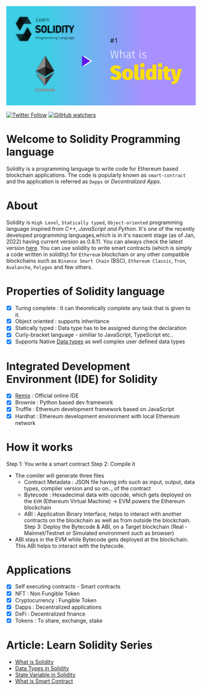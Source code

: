<img src="/Tutorials/header-images/1-OG-what_is_solidity.png" width="630" title="Data Type in solidity">

[<img alt="Twitter Follow" src="https://img.shields.io/twitter/follow/PranavRaj90?style=social">](https://twitter.com/intent/follow?screen_name=PranavRaj90)
[<img alt="GitHub watchers" src="https://img.shields.io/github/watchers/raj-pranav/learn-solidity?label=Learn%20Solidity&style=social">](https://github.com/raj-pranav/learn-solidity/)

# Welcome to Solidity Programming language
Solidity is a programming language to write code for Ethereum based blockchain applications. The code is popularly known as `smart-contract` and the application is referred as `Dapps` or *Decentralized Apps*.

# About
Solidity is `High Level`, `Statically typed`, `Object-oriented` programming language inspired from *C++, JavaScript and Python*. It's one of the recently developed programming languages,which is in it's nascent stage (as of Jan, 2022) having current version as 0.8.11. You can always check the latest version [here](https://github.com/ethereum/solidity/releases).
You can use solidity to write smart contracts (which is simply a code written in solidity) for `Ethereum` blockchain or any other compatible blockchains such as `Binance Smart Chain` (BSC), `Ethereum Classic`, `Tron`, `Avalanche`, `Polygon` and few others.

# Properties of Solidity language
- [x] Turing complete : It can theoretically complete any task that is given to it.
- [x] Object oriented : supports inheritance
- [x] Statically typed : Data type has to be assigned during the declaration
- [x] Curly-bracket language - similiar to JavaScript, TypeScript etc..
- [x] Supports Native [Data types](https://github.com/raj-pranav/learn-solidity/blob/main/Tutorials/2-Data_types_solidity.md) as well complex user defined data types

# Integrated Development Environment (IDE) for Solidity
- [x] [Remix](https://remix.ethereum.org/) : Official online IDE
- [x] Brownie : Python based dev framework 
- [x] Truffle : Ethereum development framework based on JavaScript
- [x] Hardhat : Ethereum development environment with local Ethereum network

# How it works
Step 1: You write a smart contract
Step 2: Compile it
  - The comiler will generate three files
    - Contract Metadata : JSON file having info such as input, output, data types, compiler version and so on.., of the contract
    - Bytecode : Hexadecimal data with opcode, which gets deployed on the `EVM` (Ethereum Virtual Machine) -> EVM powers the Ethereum blockchain
    - ABI : Application Binary Interface, helps to interact with another contracts on the blockchain as well as from outside the blockchain.
Step 3: Deploy the Bytecode & ABI, on a Target blockchain (Real - Mainnet/Testnet or Simulated environment such as browser)
  - ABI stays in the EVM while Bytecode gets deployed at the blockchain. This ABI helps to interact with the bytecode.

# Applications
- [x] Self executing contracts - Smart contracts
- [x] NFT : Non Fungible Token
- [x] Cryptocurrency : Fungible Token
- [x] Dapps : Decentralized applications
- [x] DeFi : Decentralized finance
- [x] Tokens : To share, exchange, stake 

# Article: Learn Solidity Series
- [What is Solidity](https://github.com/raj-pranav/learn-solidity/blob/main/Tutorials/1-What_is_Solidity.md)
- [Data Types in Solidity](https://github.com/raj-pranav/learn-solidity/blob/main/Tutorials/2-Data_types_solidity.md)
- [State Variable in Solidity](https://github.com/raj-pranav/learn-solidity/blob/main/Tutorials/3-State_variable_solidity.md)
- [What is Smart Contract](https://github.com/raj-pranav/learn-solidity/blob/main/Tutorials/4-what-is-a-Smart_contract.md)
